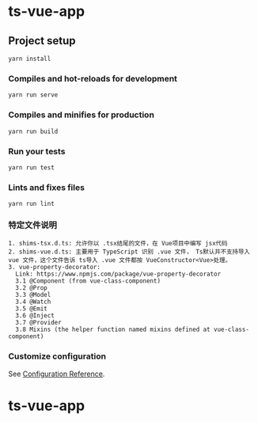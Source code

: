 # ts-vue-app

## Project setup
```
yarn install
```

### Compiles and hot-reloads for development
```
yarn run serve
```

### Compiles and minifies for production
```
yarn run build
```

### Run your tests
```
yarn run test
```

### Lints and fixes files
```
yarn run lint
```

### 特定文件说明
```
1. shims-tsx.d.ts: 允许你以 .tsx结尾的文件，在 Vue项目中编写 jsx代码
2. shims-vue.d.ts: 主要用于 TypeScript 识别 .vue 文件， Ts默认并不支持导入 vue 文件，这个文件告诉 ts导入 .vue 文件都按 VueConstructor<Vue>处理。
3. vue-property-decorator:
  Link: https://www.npmjs.com/package/vue-property-decorator
  3.1 @Component (from vue-class-component)
  3.2 @Prop
  3.3 @Model
  3.4 @Watch
  3.5 @Emit
  3.6 @Inject
  3.7 @Provider
  3.8 Mixins (the helper function named mixins defined at vue-class-component)
```


### Customize configuration
See [Configuration Reference](https://cli.vuejs.org/config/).
# ts-vue-app
